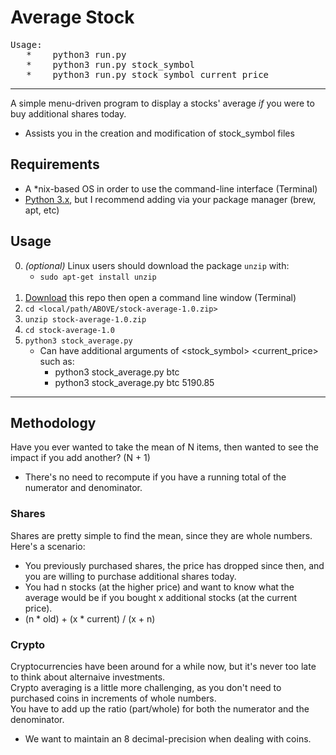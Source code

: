 # Average Stock #

<pre>Usage:
   *    python3 run.py
   *    python3 run.py stock_symbol
   *    python3 run.py stock_symbol current_price</pre>
- - -

A simple menu-driven program to display a stocks' average *if* you were to buy additional shares today. 
 * Assists you in the creation and modification of stock_symbol files

## Requirements ##

* A \*nix-based OS in order to use the command-line interface (Terminal) <br>
* [Python 3.x](https://www.python.org/downloads/), but I recommend adding via your package manager (brew, apt, etc) <br>

## Usage ##
0. *(optional)* Linux users should download the package <code>unzip</code> with:<br>
   *  <code>sudo apt-get install unzip</code> <br><br>
1. [Download](https://github.com/Mas9311/stock-average/archive/v1.0.zip) this repo then open a command line window (Terminal) <br>
1. <code>cd <local/path/ABOVE/stock-average-1.0.zip></code> <br>
1. <code>unzip stock-average-1.0.zip</code> <br>
1. <code>cd stock-average-1.0</code> <br>
1. <code>python3 stock_average.py</code>
   * Can have additional arguments of <stock_symbol> <current_price> such as:
     * python3 stock_average.py btc
     * python3 stock_average.py btc 5190.85

- - -

## Methodology ##

Have you ever wanted to take the mean of N items, then wanted to see the impact if you add another? (N + 1) <br>
 - There's no need to recompute if you have a running total of the numerator and denominator. <br>

### Shares ###

Shares are pretty simple to find the mean, since they are whole numbers. <br>
Here's a scenario: <br>
 - You previously purchased shares, the price has dropped since then, and you are willing to purchase additional shares today.
 - You had n stocks (at the higher price) and want to know what the average would be if you bought x additional stocks (at the current price).
 - (n * old) + (x * current) / (x + n)

### Crypto ###

Cryptocurrencies have been around for a while now, but it's never too late to think about alternaive investments. <br>
Crypto averaging is a little more challenging, as you don't need to purchased coins in increments of whole numbers. <br>
You have to add up the ratio (part/whole) for both the numerator and the denominator. <br>
 - We want to maintain an 8 decimal-precision when dealing with coins.
